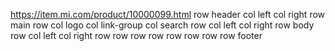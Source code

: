 https://item.mi.com/product/10000099.html
row header
    col left
    col right
row main
    row
        col logo
        col link-group
        col search
    row
        col left
        col right
row body
    row
        col left
        col right
        row
        row
        row
        row
        row
    row
    row
row footer